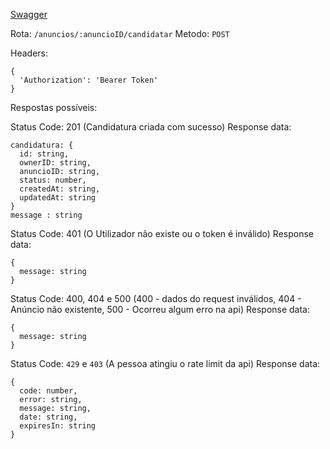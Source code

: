 [Swagger](https://portugaljobs.diogomarques.dev/api/docs/static/index.html#/Anúncios/candidatarAnuncio)

Rota: ```/anuncios/:anuncioID/candidatar```
Metodo: ```POST```

Headers:
```
{
  'Authorization': 'Bearer Token'
}
```

Respostas possíveis:

Status Code: 201 (Candidatura criada com sucesso)
Response data:
```
candidatura: {
  id: string,
  ownerID: string,
  anuncioID: string,
  status: number,
  createdAt: string,
  updatedAt: string
}
message : string
```

Status Code: 401 (O Utilizador não existe ou o token é inválido)
Response data:
```
{
  message: string
}
```

Status Code: 400, 404 e 500 (400 - dados do request inválidos, 404 - Anúncio não existente, 500 - Ocorreu algum erro na api)
Response data: 
```
{
  message: string
}
```

Status Code: `429` e `403` (A pessoa atingiu o rate limit da api)
Response data:
```
{
  code: number,
  error: string,
  message: string,
  date: string,
  expiresIn: string
}
``` 